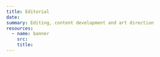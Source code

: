 ```yaml
---
title: Editorial
date:
summary: Editing, content development and art direction
resources:
  - name: banner
    src:
    title:
---
```

